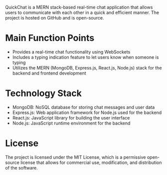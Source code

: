 QuickChat is a MERN stack-based real-time chat application that allows users to communicate with each other in a quick and efficient manner. The project is hosted on GitHub and is open-source.

# Main Function Points
- Provides a real-time chat functionality using WebSockets
- Includes a typing indication feature to let users know when someone is typing
- Utilizes the MERN (MongoDB, Express.js, React.js, Node.js) stack for the backend and frontend development

# Technology Stack
- MongoDB: NoSQL database for storing chat messages and user data
- Express.js: Web application framework for Node.js used for the backend
- React.js: JavaScript library for building the user interface
- Node.js: JavaScript runtime environment for the backend

# License
The project is licensed under the MIT License, which is a permissive open-source license that allows for commercial use, modification, and distribution of the software.
